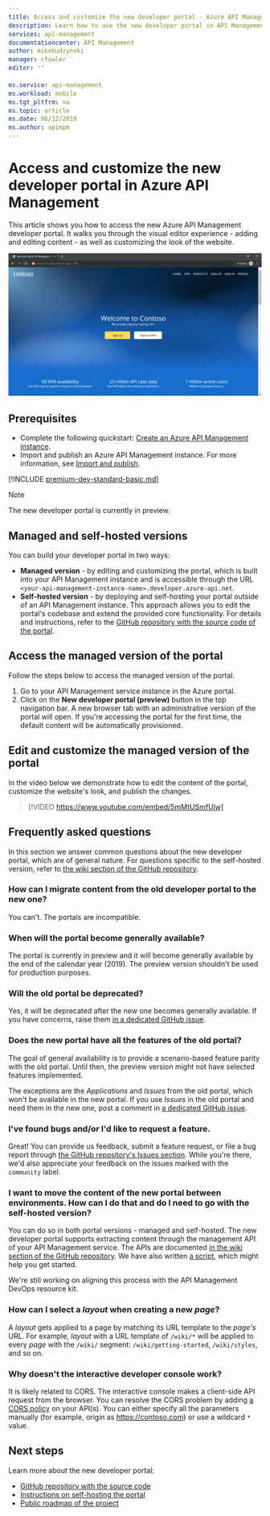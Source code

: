 ```yaml
---
title: Access and customize the new developer portal - Azure API Management | Microsoft Docs
description: Learn how to use the new developer portal in API Management.
services: api-management
documentationcenter: API Management
author: mikebudzynski
manager: cfowler
editor: ''

ms.service: api-management
ms.workload: mobile
ms.tgt_pltfrm: na
ms.topic: article
ms.date: 06/12/2019
ms.author: apimpm
---
```


# Access and customize the new developer portal in Azure API Management

This article shows you how to access the new Azure API Management developer portal. It walks you through the visual editor experience - adding and editing content - as well as customizing the look of the website.

![New API Management developer portal](media/api-management-howto-developer-portal/cover.png)

## <a name="prerequisites"></a> Prerequisites

- Complete the following quickstart: [Create an Azure API Management instance](get-started-create-service-instance.md).
- Import and publish an Azure API Management instance. For more information, see [Import and publish](import-and-publish.md).

[!INCLUDE [premium-dev-standard-basic.md](../../includes/api-management-availability-premium-dev-standard-basic.md)]

> [!NOTE]
> The new developer portal is currently in preview.

## <a name="managed-vs-self-hosted"></a> Managed and self-hosted versions

You can build your developer portal in two ways:

- **Managed version** - by editing and customizing the portal, which is built into your API Management instance and is accessible through the URL `<your-api-management-instance-name>.developer.azure-api.net`.
- **Self-hosted version** - by deploying and self-hosting your portal outside of an API Management instance. This approach allows you to edit the portal's codebase and extend the provided core functionality. For details and instructions, refer to the [GitHub repository with the source code of the portal][1].

## <a name="managed-access"></a> Access the managed version of the portal

Follow the steps below to access the managed version of the portal.

1. Go to your API Management service instance in the Azure portal.
1. Click on the **New developer portal (preview)** button in the top navigation bar. A new browser tab with an administrative version of the portal will open. If you're accessing the portal for the first time, the default content will be automatically provisioned.

## <a name="managed-tutorial"></a> Edit and customize the managed version of the portal

In the video below we demonstrate how to edit the content of the portal, customize the website's look, and publish the changes.

> [!VIDEO https://www.youtube.com/embed/5mMtUSmfUlw]

## <a name="faq"></a> Frequently asked questions

In this section we answer common questions about the new developer portal, which are of general nature. For questions specific to the self-hosted version, refer to [the wiki section of the GitHub repository](https://github.com/Azure/api-management-developer-portal/wiki).

### How can I migrate content from the old developer portal to the new one?

You can't. The portals are incompatible.

### When will the portal become generally available?

The portal is currently in preview and it will become generally available by the end of the calendar year (2019). The preview version shouldn't be used for production purposes.

### Will the old portal be deprecated?

Yes, it will be deprecated after the new one becomes generally available. If you have concerns, raise them [in a dedicated GitHub issue](https://github.com/Azure/api-management-developer-portal/issues/121).

### Does the new portal have all the features of the old portal?

The goal of general availability is to provide a scenario-based feature parity with the old portal. Until then, the preview version might not have selected features implemented.

The exceptions are the *Applications* and *Issues* from the old portal, which won't be available in the new portal. If you use *Issues* in the old portal and need them in the new one, post a comment in [a dedicated GitHub issue](https://github.com/Azure/api-management-developer-portal/issues/122).

### I've found bugs and/or I'd like to request a feature.

Great! You can provide us feedback, submit a feature request, or file a bug report through [the GitHub repository's Issues section](https://github.com/Azure/api-management-developer-portal/issues). While you're there, we'd also appreciate your feedback on the issues marked with the `community` label.

### I want to move the content of the new portal between environments. How can I do that and do I need to go with the self-hosted version?

You can do so in both portal versions - managed and self-hosted. The new developer portal supports extracting content through the management API of your API Management service. The APIs are documented [in the wiki section of the GitHub repository](https://github.com/Azure/api-management-developer-portal/wiki/). We have also written [a script](https://github.com/Azure/api-management-developer-portal/blob/master/scripts/migrate.bat), which might help you get started.

We're still working on aligning this process with the API Management DevOps resource kit.

### How can I select a *layout* when creating a new *page*?

A *layout* gets applied to a page by matching its URL template to the *page's* URL. For example, *layout* with a URL template of `/wiki/*` will be applied to every *page* with the `/wiki/` segment: `/wiki/getting-started`, `/wiki/styles`, and so on.

### Why doesn't the interactive developer console work?

It is likely related to CORS. The interactive console makes a client-side API request from the browser. You can resolve the CORS problem by adding [a CORS policy](https://docs.microsoft.com/azure/api-management/api-management-cross-domain-policies#CORS) on your API(s). You can either specify all the parameters manually (for example, origin as https://contoso.com) or use a wildcard `*` value.

## Next steps

Learn more about the new developer portal:

- [GitHub repository with the source code][1]
- [Instructions on self-hosting the portal][2]
- [Public roadmap of the project][3]

[1]: https://aka.ms/apimdevportal
[2]: https://github.com/Azure/api-management-developer-portal/wiki
[3]: https://github.com/Azure/api-management-developer-portal/projects